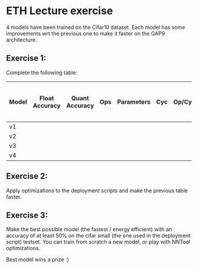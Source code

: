 # ETH Lecture exercise

4 models have been trained on the Cifar10 dataset. Each model has some improvements wrt the previous one to make it faster on the GAP9 architecture.

## Exercise 1:

Complete the following table:


| Model | Float Accuracy | Quant Accuracy | Ops    | Parameters | Cyc    | Op/Cyc | Why is this better than previous? |
|-------|----------------|----------------|--------|------------|--------|--------|-----------------------------------|
| v1    |                |                |        |            |        |        |                                   |
| v2    |                |                |        |            |        |        |                                   |
| v3    |                |                |        |            |        |        |                                   |
| v4    |                |                |        |            |        |        |                                   |


## Exercise 2:

Apply optimizations to the deployment scripts and make the previous table faster.

## Exercise 3:

Make the best possible model (the fastest / energy efficient) with an accuracy of at least 50% on the cifar small (the one used in the deployment script) testset. You can train from scratch a new model, or play with NNTool optimizations.

Best model wins a prize :)
